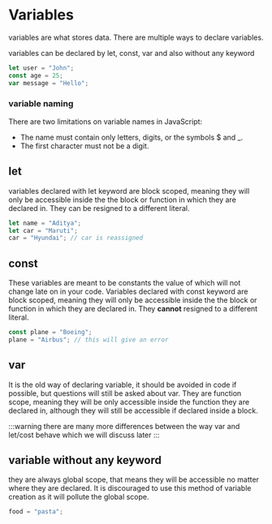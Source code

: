 # Variables

variables are what stores data. There are multiple ways to declare variables.

variables can be declared by let, const, var and also without any keyword

```js
let user = "John";
const age = 25;
var message = "Hello";
```

### variable naming

There are two limitations on variable names in JavaScript:

- The name must contain only letters, digits, or the symbols $ and \_.
- The first character must not be a digit.

## let

variables declared with let keyword are block scoped, meaning they will only be accessible inside the the block or function in which they are declared in. They can be resigned to a different literal.

```js
let name = "Aditya";
let car = "Maruti";
car = "Hyundai"; // car is reassigned
```

## const

These variables are meant to be constants the value of which will not change late on in your code. Variables declared with const keyword are block scoped, meaning they will only be accessible inside the the block or function in which they are declared in. They **cannot** resigned to a different literal.

```js
const plane = "Boeing";
plane = "Airbus"; // this will give an error
```

## var

It is the old way of declaring variable, it should be avoided in code if possible, but questions will still be asked about var. They are function scope, meaning they will be only accessible inside the function they are declared in, although they will still be accessible if declared inside a block.

:::warning
there are many more differences between the way var and let/cost behave which we will discuss later
:::

## variable without any keyword

they are always global scope, that means they will be accessible no matter where they are declared. It is discouraged to use this method of variable creation as it will pollute the global scope.

```js
food = "pasta";
```
